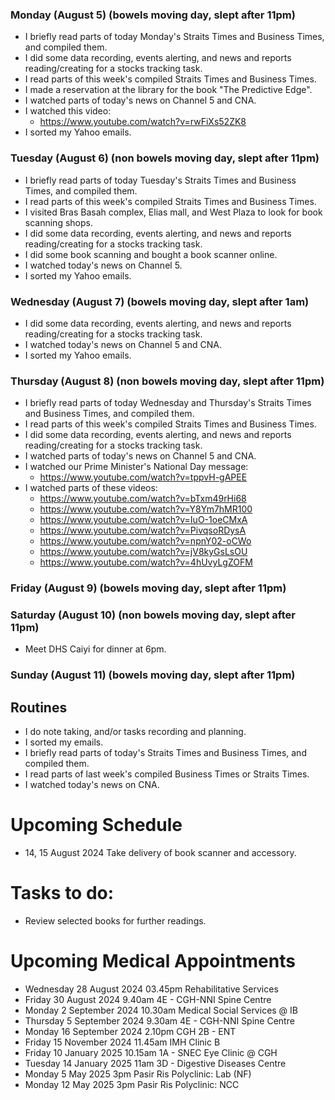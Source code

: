 ### Monday (August 5) (bowels moving day, slept after 11pm)
- I briefly read parts of today Monday's Straits Times and Business Times, and compiled them.
- I did some data recording, events alerting, and news and reports reading/creating for a stocks tracking task.
- I read parts of this week's compiled Straits Times and Business Times.
- I made a reservation at the library for the book "The Predictive Edge".
- I watched parts of today's news on Channel 5 and CNA.
- I watched this video:
    - https://www.youtube.com/watch?v=rwFiXs52ZK8
- I sorted my Yahoo emails.

### Tuesday (August 6) (non bowels moving day, slept after 11pm)
- I briefly read parts of today Tuesday's Straits Times and Business Times, and compiled them.
- I read parts of this week's compiled Straits Times and Business Times.
- I visited Bras Basah complex, Elias mall, and West Plaza to look for book scanning shops.
- I did some data recording, events alerting, and news and reports reading/creating for a stocks tracking task.
- I did some book scanning and bought a book scanner online.
- I watched today's news on Channel 5.
- I sorted my Yahoo emails.

### Wednesday (August 7) (bowels moving day, slept after 1am)
- I did some data recording, events alerting, and news and reports reading/creating for a stocks tracking task.
- I watched today's news on Channel 5 and CNA.
- I sorted my Yahoo emails.

### Thursday (August 8) (non bowels moving day, slept after 11pm)
- I briefly read parts of today Wednesday and Thursday's Straits Times and Business Times, and compiled them.
- I read parts of this week's compiled Straits Times and Business Times.
- I did some data recording, events alerting, and news and reports reading/creating for a stocks tracking task.
- I watched parts of today's news on Channel 5 and CNA.
- I watched our Prime Minister's National Day message:
    - https://www.youtube.com/watch?v=tppvH-gAPEE
- I watched parts of these videos:
    - https://www.youtube.com/watch?v=bTxm49rHi68
    - https://www.youtube.com/watch?v=Y8Ym7hMR100
    - https://www.youtube.com/watch?v=IuO-1oeCMxA
    - https://www.youtube.com/watch?v=PivqsoRDysA
    - https://www.youtube.com/watch?v=npnY02-oCWo
    - https://www.youtube.com/watch?v=jV8kyGsLsOU
    - https://www.youtube.com/watch?v=4hUvyLgZOFM

### Friday (August 9) (bowels moving day, slept after 11pm)


### Saturday (August 10) (non bowels moving day, slept after 11pm)
- Meet DHS Caiyi for dinner at 6pm.

### Sunday (August 11) (bowels moving day, slept after 11pm)




## Routines
- I do note taking, and/or tasks recording and planning.
- I sorted my emails.
- I briefly read parts of today's Straits Times and Business Times, and compiled them.
- I read parts of last week's compiled Business Times or Straits Times.
- I watched today's news on CNA.

# Upcoming Schedule
- 14, 15 August 2024 Take delivery of book scanner and accessory.

# Tasks to do:
- Review selected books for further readings.

# Upcoming Medical Appointments
- Wednesday 28 August 2024 03.45pm Rehabilitative Services
- Friday 30 August 2024 9.40am 4E - CGH-NNI Spine Centre
- Monday 2 September 2024 10.30am Medical Social Services @ IB
- Thursday 5 September 2024 9.30am 4E - CGH-NNI Spine Centre
- Monday 16 September 2024 2.10pm CGH 2B - ENT
- Friday 15 November 2024 11.45am IMH Clinic B
- Friday 10 January 2025 10.15am 1A - SNEC Eye Clinic @ CGH
- Tuesday 14 January 2025 11am 3D - Digestive Diseases Centre
- Monday 5 May 2025 3pm Pasir Ris Polyclinic: Lab (NF)
- Monday 12 May 2025 3pm Pasir Ris Polyclinic: NCC
